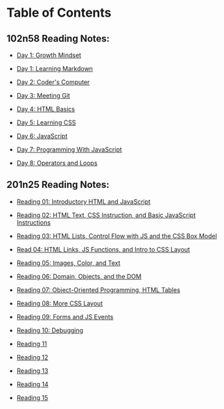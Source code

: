 # Table of Contents

## 102n58 Reading Notes:


+ [Day 1: Growth Mindset](d1-growth-mindset.md)

+ [Day 1: Learning Markdown](d1-learning-markdown.md)

+ [Day 2: Coder's Computer](d2-coders-computer.md)

+ [Day 3: Meeting Git](d3-meeting-git.md)

+ [Day 4: HTML Basics](d4-html-basics.md)

+ [Day 5: Learning CSS](d5-learning-css.md)

+ [Day 6: JavaScript](d6-JavaScript.md)

+ [Day 7: Programming With JavaScript](d7-programming-with-js.md)

+ [Day 8: Operators and Loops](d8-operators-and-loops.md)

## 201n25 Reading Notes:

+ [Reading 01: Introductory HTML and JavaScript](class-01.md)

+ [Reading 02: HTML Text, CSS Instruction, and Basic JavaScript Instructions](class-02.md)

+ [Reading 03: HTML Lists, Control Flow with JS and the CSS Box Model](class-03.md)

+ [Read 04: HTML Links, JS Functions, and Intro to CSS Layout](class-04.md)

+ [Reading 05: Images, Color, and Text](class-05.md)

+ [Reading 06: Domain, Objects, and the DOM](class-06.md)

+ [Reading 07: Object-Oriented Programming, HTML Tables](class-07.md)

+ [Reading 08: More CSS Layout](class-08.md)

+ [Reading 09: Forms and JS Events](class-09.md)

+ [Reading 10: Debugging](class-10.md)

+ [Reading 11]()

+ [Reading 12]()

+ [Reading 13]()

+ [Reading 14]()

+ [Reading 15]()